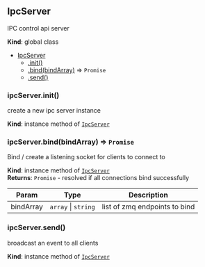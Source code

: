 <a name="IpcServer"></a>

## IpcServer
IPC control api server

**Kind**: global class  

* [IpcServer](#IpcServer)
    * [.init()](#IpcServer+init)
    * [.bind(bindArray)](#IpcServer+bind) ⇒ <code>Promise</code>
    * [.send()](#IpcServer+send)

<a name="IpcServer+init"></a>

### ipcServer.init()
create a new ipc server instance

**Kind**: instance method of [<code>IpcServer</code>](#IpcServer)  
<a name="IpcServer+bind"></a>

### ipcServer.bind(bindArray) ⇒ <code>Promise</code>
Bind / create a listening socket for clients to connect to

**Kind**: instance method of [<code>IpcServer</code>](#IpcServer)  
**Returns**: <code>Promise</code> - resolved if all connections bind successfully  

| Param | Type | Description |
| --- | --- | --- |
| bindArray | <code>array</code> \| <code>string</code> | list of zmq endpoints to bind |

<a name="IpcServer+send"></a>

### ipcServer.send()
broadcast an event to all clients

**Kind**: instance method of [<code>IpcServer</code>](#IpcServer)  
